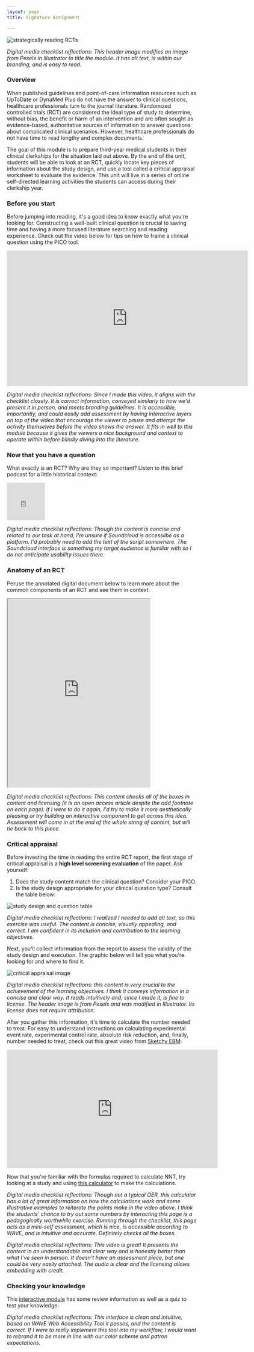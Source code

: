 ```yaml
---
layout: page
title: Signature Assignment 

---
```


![strategically reading RCTs](https://caitlinmeyer.github.io/idt-portfolio/300x/docs/RCT-header.png)

*Digital media checklist reflections: This header image modifies an image from Pexels in Illustrator to title the module. It has alt text, is within our branding, and is easy to read.*

### Overview
When published guidelines and point-of-care information resources such as UpToDate or DynaMed Plus do not have the answer to clinical questions, healthcare professionals turn to the journal literature. Randomized controlled trials (RCT) are considered the ideal type of study to determine, without bias, the benefit or harm of an intervention and are often sought as evidence-based, authoritative sources of information to answer questions about complicated clinical scenarios. However, healthcare professionals do not have time to read lengthy and complex documents.

The goal of this module is to prepare third-year medical students in their clinical clerkships for the situation laid out above. By the end of the unit, students will be able to look at an RCT, quickly locate key pieces of information about the study design, and use a tool called a critical appraisal worksheet to evaluate the evidence. This unit will live in a series of online self-directed learning activities the students can access during their clerkship year.

### Before you start
Before jumping into reading, it's a good idea to know exactly what you're looking for. Constructing a well-built clinical question is crucial to saving time and having a more focused literature searching and reading experience. Check out the video below for tips on how to frame a clinical question using the PICO tool.

<iframe src="https://player.vimeo.com/video/305806342?title=0&byline=0&portrait=0" width="640" height="360" frameborder="0" webkitallowfullscreen mozallowfullscreen allowfullscreen></iframe>

*Digital media checklist reflections: Since I made this video, it aligns with the checklist closely. It is correct information, conveyed similarly to how we'd present it in person, and meets branding guidelines. It is accessible, importantly, and could easily add assessment by having interactive layers on top of the video that encourage the viewer to pause and attempt the activity themselves before the video shows the answer. It fits in well to this module because it gives the viewers a nice background and context to operate within before blindly diving into the literature.*

### Now that you have a question
What exactly *is* an RCT? Why are they so important? Listen to this brief podcast for a little historical context: 
<iframe width="20%" height="100" scrolling="no" frameborder="no" allow="autoplay" src="https://w.soundcloud.com/player/?url=https%3A//api.soundcloud.com/tracks/537908547&color=%23ff5500&auto_play=false&hide_related=false&show_comments=true&show_user=true&show_reposts=false&show_teaser=true&visual=true"></iframe>

*Digital media checklist reflections: Though the content is concise and related to our task at hand, I'm unsure if Soundcloud is accessilbe as a platform. I'd probably need to add the text of the script somewhere. The Soundcloud interface is something my target audience is familiar with so I do not anticipate usability issues there.*

### Anatomy of an RCT
Peruse the annotated digital document below to learn more about the common components of an RCT and see them in context.

<iframe src="https://caitlinmeyer.github.io/idt-portfolio/300x/docs/RCT-anatomy.pdf" width="75%" height="500"></iframe>


*Digital media checklist reflections: This content checks all of the boxes in content and licensing (it is an open access article despite the odd footnote on each page). If I were to do it again, I'd try to make it more aesthetically pleasing or try building an interactive component to get across this idea. Assessment will come in at the end of the whole string of content, but will tie back to this piece.*

### Critical appraisal

Before investing the time in reading the entire RCT report, the first stage of critical appraisal is a **high level screening evaluation** of the paper. Ask yourself: 
1. Does the study content match the clinical question? Consider your PICO.<BR>
2. Is the study design appropriate for your clinical question type? Consult the table below: 
  
![study design and question table](https://caitlinmeyer.github.io/idt-portfolio/300x/docs/type-table.png)

*Digital media checklist reflections: I realized I needed to add alt text, so this exercise was useful. The content is concise, visually appealing, and correct. I am confident in its inclusion and contribution to the learning objectives.*

Next, you'll collect information from the report to assess the validity of the study design and execution. The graphic below will tell you what you're looking for and where to find it.

![critical appraisal image](https://caitlinmeyer.github.io/idt-portfolio/300x/docs/CA-what-where.png)

*Digital media checklist reflections: this content is very crucial to the achievement of the learning objectives. I think it conveys information in a concise and clear way. It reads intuitively and, since I made it, is fine to license. The header image is from Pexels and was modified in Illustrator. Its license does not require attribution.*

After you gather this information, it's time to calculate the number needed to treat. For easy to understand instructions on calculating experimental event rate, experimental control rate, absolute risk reduction, and, finally, number needed to treat, check out this great video from [Sketchy EBM](https://sketchyebm.com): 
<iframe width="560" height="315" src="https://www.youtube.com/embed/SdtNJeB2i60" frameborder="0" allow="accelerometer; autoplay; encrypted-media; gyroscope; picture-in-picture" allowfullscreen></iframe>

Now that you're familiar with the formulas required to calculate NNT, try looking at a study and using [this calculator](https://clincalc.com/Stats/NNT.aspx) to make the calculations.

*Digital media checklist reflections: Though not a typical OER, this calculator has a lot of great information on how the calculations work and some illustrative examples to reiterate the points make in the video above. I think the students' chance to try out some numbers by interacting this page is a pedagogically worthwhile exercise. Running through the checklist, this page acts as a mini-self assessment, which is nice, is accessible according to WAVE, and is intuitive and accurate. Definitely checks all the boxes.*

*Digital media checklist reflections: This video is great! It presents the content in an understandable and clear way and is honestly better than what I've seen in person. It doesn't have an assessment piece, but one could be very easily attached. The audio is clear and the licensing allows embedding with credit.*



### Checking your knowledge
This [interactive module](https://rise.articulate.com/share/7fJwYn-q5Ed9IU8dLd54Q-BrwUqlrS3C) has some review information as well as a quiz to test your knowledge.

*Digital media checklist reflections: This interface is clean and intuitive, based on WAVE Web Accessibility Tool it passes, and the content is correct. If I were to really implement this tool into my workflow, I would want to rebrand it to be more in line with our color scheme and patron expectations.*

